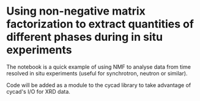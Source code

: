 # Using non-negative matrix factorization to extract quantities of different phases during in situ experiments

The notebook is a quick example of using NMF to analyse data from time resolved in situ experiments (useful for synchrotron, neutron or similar).

Code will be added as a module to the cycad library to take advantage of cycad's I/O for XRD data.
